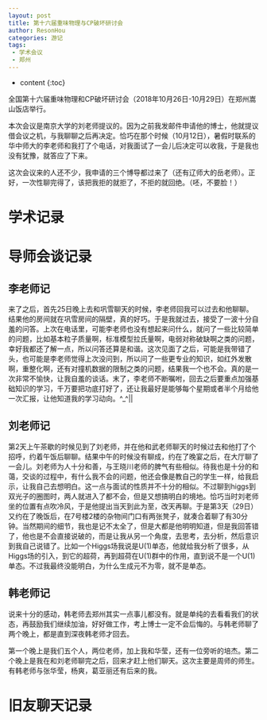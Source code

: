 ```yaml
---
layout: post
title: 第十六届重味物理与CP破坏研讨会
author: ResonHou
categories: 游记
tags:
 - 学术会议
 - 郑州
---
```


* content
{:toc}

全国第十六届重味物理和CP破坏研讨会（2018年10月26日-10月29日）在郑州嵩山饭店举行。
<!-- more -->
本次会议是南京大学的刘老师提议的。因为之前我发邮件申请他的博士，他就提议借会议之机，与我聊聊之后再决定。恰巧在那个时候（10月12日），暑假时联系的华中师大的李老师和我打了个电话，对我面试了一会儿后决定可以收我，于是我也没有犹豫，就答应了下来。

这次会议来的人还不少，我申请的三个博导都过来了（还有辽师大的岳老师）。正好，一次性聊完得了，该把我拒的就拒了，不拒的就回绝。（呸，不要脸！）

# 学术记录
# 导师会谈记录
## 李老师记
来了之后，首先25日晚上去和巩雪聊天的时候，李老师回我可以过去和他聊聊。结果他的房间就在巩雪房间的隔壁，真的好巧。于是我就过去，接受了一波十分自羞的问答。上次在电话里，可能李老师也没有想起来问什么，就问了一些比较简单的问题，比如基本粒子质量啊，标准模型拉氏量啊，电弱对称破缺啊之类的问题，幸好我都还了解一点，所以问答还算是和谐。这次见面了之后，可能是我带错了头，也可能是李老师觉得上次没问到，所以问了一些更专业的知识，如红外发散啊，重整化啊，还有对撞机数据的限制之类的问题，结果我一个也不会。真的是一次非常不愉快，让我自羞的谈话。末了，李老师不断嘱咐，回去之后要重点加强基础知识的学习，千万要把功底打好了，还让我最好是能够每个星期或者半个月给他一次汇报，让他知道我的学习动向。^_^||
## 刘老师记
第2天上午茶歇的时候见到了刘老师，并在他和武老师聊天的时候过去和他打了个招呼，约着午饭后聊聊。结果中午的时候没有聊成，约在了晚宴之后，在大厅聊了一会儿。刘老师为人十分和善，与王晓川老师的脾气有些相似。待我也是十分的和蔼，交谈的过程中，有什么我不会的问题，他还会像是教自己的学生一样，给我启示，让我自己去想明白。这一点与面试的性质并不十分的相似。不过聊到higgs到双光子的圈图时，两人就进入了都不会，但是又想搞明白的境地。恰巧当时刘老师坐的位置有点吹冷风，于是他提出当天到此为至，改天再聊。于是第3天（29日）又约在了晚饭后，在7号楼2楼的杂物间门口有两张凳子，就凑合着聊了有30分钟。当然期间的细节，我也是记不太全了，但是大都是他明明知道，但是我回答错了，他也是不会直接说破的，而是让我从另一个角度，去思考，去分析，然后意识到我自己说错了。比如一个Higgs场我说是U(1)单态，他就给我分析了很多，从Higgs场的引入，到它的超荷，再到超荷在U(1)群中的作用，直到说不是一个U(1)单态。不过我最终没能明白，为什么生成元不为零，就不是单态。
## 韩老师记
说来十分的感动，韩老师去郑州其实一点事儿都没有。就是单纯的去看看我们的状态，再鼓励我们继续加油，好好做工作，考上博士一定不会后悔的。与韩老师聊了两个晚上，都是直到深夜韩老师才回去。

第一个晚上是我们五个人，两位老师，加上我和华莹，还有一位旁听的培杰。第二个晚上是我在和刘老师聊完之后，回来才赶上他们聊天。这次主要是周师的师生。有韩老师与张华莹，杨爽，葛亚丽还有后来的我。


# 旧友聊天记录